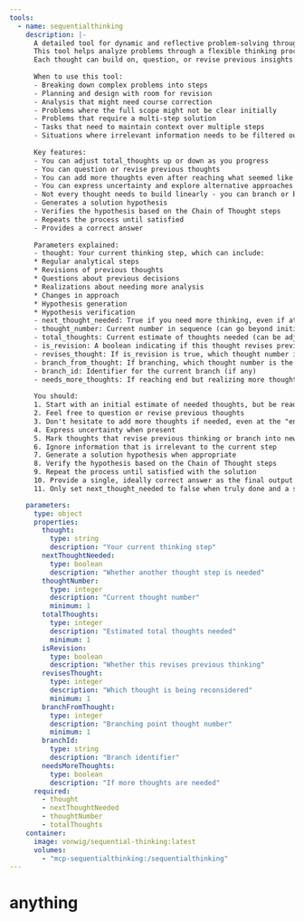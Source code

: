 ```yaml
---
tools:
  - name: sequentialthinking
    description: |-
      A detailed tool for dynamic and reflective problem-solving through thoughts.
      This tool helps analyze problems through a flexible thinking process that can adapt and evolve.
      Each thought can build on, question, or revise previous insights as understanding deepens.
      
      When to use this tool:
      - Breaking down complex problems into steps
      - Planning and design with room for revision
      - Analysis that might need course correction
      - Problems where the full scope might not be clear initially
      - Problems that require a multi-step solution
      - Tasks that need to maintain context over multiple steps
      - Situations where irrelevant information needs to be filtered out
      
      Key features:
      - You can adjust total_thoughts up or down as you progress
      - You can question or revise previous thoughts
      - You can add more thoughts even after reaching what seemed like the end
      - You can express uncertainty and explore alternative approaches
      - Not every thought needs to build linearly - you can branch or backtrack
      - Generates a solution hypothesis
      - Verifies the hypothesis based on the Chain of Thought steps
      - Repeats the process until satisfied
      - Provides a correct answer
      
      Parameters explained:
      - thought: Your current thinking step, which can include:
      * Regular analytical steps
      * Revisions of previous thoughts
      * Questions about previous decisions
      * Realizations about needing more analysis
      * Changes in approach
      * Hypothesis generation
      * Hypothesis verification
      - next_thought_needed: True if you need more thinking, even if at what seemed like the end
      - thought_number: Current number in sequence (can go beyond initial total if needed)
      - total_thoughts: Current estimate of thoughts needed (can be adjusted up/down)
      - is_revision: A boolean indicating if this thought revises previous thinking
      - revises_thought: If is_revision is true, which thought number is being reconsidered
      - branch_from_thought: If branching, which thought number is the branching point
      - branch_id: Identifier for the current branch (if any)
      - needs_more_thoughts: If reaching end but realizing more thoughts needed
      
      You should:
      1. Start with an initial estimate of needed thoughts, but be ready to adjust
      2. Feel free to question or revise previous thoughts
      3. Don't hesitate to add more thoughts if needed, even at the "end"
      4. Express uncertainty when present
      5. Mark thoughts that revise previous thinking or branch into new paths
      6. Ignore information that is irrelevant to the current step
      7. Generate a solution hypothesis when appropriate
      8. Verify the hypothesis based on the Chain of Thought steps
      9. Repeat the process until satisfied with the solution
      10. Provide a single, ideally correct answer as the final output
      11. Only set next_thought_needed to false when truly done and a satisfactory answer is reached`

    parameters:
      type: object
      properties:
        thought: 
          type: string
          description: "Your current thinking step"
        nextThoughtNeeded:
          type: boolean
          description: "Whether another thought step is needed"
        thoughtNumber:
          type: integer
          description: "Current thought number"
          minimum: 1
        totalThoughts:
          type: integer
          description: "Estimated total thoughts needed"
          minimum: 1
        isRevision:
          type: boolean
          description: "Whether this revises previous thinking"
        revisesThought:
          type: integer
          description: "Which thought is being reconsidered"
          minimum: 1
        branchFromThought:
          type: integer
          description: "Branching point thought number"
          minimum: 1
        branchId:
          type: string
          description: "Branch identifier"
        needsMoreThoughts: 
          type: boolean
          description: "If more thoughts are needed"
      required:
        - thought
        - nextThoughtNeeded
        - thoughtNumber
        - totalThoughts
    container:
      image: vonwig/sequential-thinking:latest
      volumes: 
        - "mcp-sequentialthinking:/sequentialthinking"
---
```


# anything
